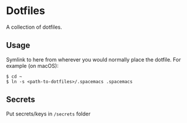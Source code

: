 # Dotfiles

A collection of dotfiles.

## Usage

Symlink to here from wherever you would normally place the dotfile. For example (on macOS):

```
$ cd ~
$ ln -s <path-to-dotfiles>/.spacemacs .spacemacs
```

## Secrets

Put secrets/keys in `/secrets` folder

